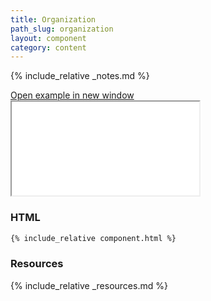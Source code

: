 ```yaml
---
title: Organization
path_slug: organization
layout: component
category: content
---
```


{% include_relative _notes.md %}

<div class="cf">
	<a href="{{ site.baseurl }}/component/{{ page.path_slug }}/example.html" target="_blank" class="example-link">Open example in new window</a>
</div><!--/.cf-->

<iframe {% if page.iframe_height %}class="h-{{ page.iframe_height }}"{% endif %} src="{{ site.baseurl}}/component/{{ page.path_slug }}/example.html"></iframe>

<h3>HTML</h3>

```html
{% include_relative component.html %}
```

<h3>Resources</h3>

{% include_relative _resources.md %}
